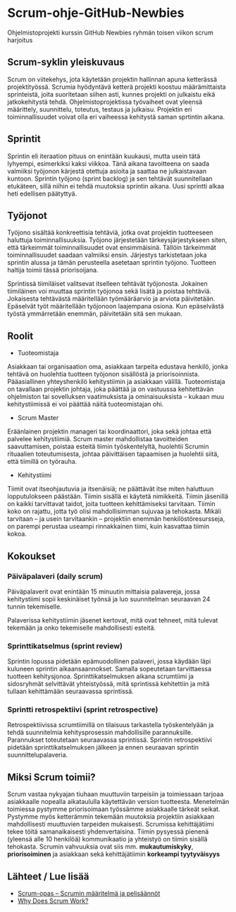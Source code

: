 # Scrum-ohje-GitHub-Newbies
Ohjelmistoprojekti kurssin GitHub Newbies ryhmän toisen viikon scrum harjoitus

## Scrum-syklin yleiskuvaus
Scrum on viitekehys, jota käytetään projektin hallinnan apuna ketterässä projektityössä. Scrumia hyödyntävä ketterä projekti koostuu määrämittaista sprinteistä, joita suoritetaan siihen asti, kunnes projekti on julkaistu eikä jatkokehitystä tehdä. Ohjelmistoprojektissa työvaiheet ovat yleensä määrittely, suunnittelu, toteutus, testaus ja julkaisu. Projektin eri toiminnallisuudet voivat olla eri vaiheessa kehitystä saman sprtintin aikana. 

## Sprintit

Sprintin eli iteraation pituus on enintään kuukausi, mutta usein tätä lyhyempi, esimerkiksi kaksi viikkoa. Tänä aikana tavoitteena on saada valmiiksi työjonon kärjestä otettuja asioita ja saattaa ne julkaistavaan kuntoon. Sprintin työjono (sprint backlog) ja sen tehtävät suunnitellaan etukäteen, sillä niihin ei tehdä muutoksia sprintin aikana. Uusi sprintti alkaa heti edellisen päätyttyä. 

## Työjonot

Työjono sisältää konkreettisia tehtäviä, jotka ovat projektin tuotteeseen haluttuja toiminnallisuuksia. Työjono järjestetään tärkeysjärjestykseen siten, että tärkeimmät toiminnallisuudet ovat ensimmäisinä. Tällöin tärkeimmät toiminnallisuudet saadaan valmiiksi ensin. Järjestys tarkistetaan joka sprintin alussa ja tämän perusteella asetetaan sprintin työjono. Tuotteen haltija toimii tässä priorisoijana. 

Sprintissä tiimiläiset valitsevat itselleen tehtävät työjonosta. Jokainen tiimiläinen voi muuttaa sprintin työjonoa sekä lisätä ja poistaa tehtäviä. Jokaisesta tehtävästä määritellään työmääräarvio ja arviota päivitetään. Epäselvät työt määritellään työjonoon laajempana osiona. Kun epäselvästä työstä ymmärretään enemmän, päivitetään sitä sen mukaan.

## Roolit
+ Tuoteomistaja

Asiakkaan tai organisaation oma, asiakkaan tarpeita edustava henkilö, jonka tehtävä on huolehtia tuotteen työjonon sisällöstä ja priorisoinnista. Pääasiallinen yhteyshenkilö kehitystiimin ja asiakkaan välillä. Tuoteomistaja on tavallaan projektin johtaja, joka päättää ja on vastuussa kehitettävän ohjelmiston tai sovelluksen vaatimuksista ja ominaisuuksista – kukaan muu kehitystiimissä ei voi päättää näitä tuoteomistajan ohi.

+ Scrum Master

Eräänlainen projektin manageri tai koordinaattori, joka sekä johtaa että palvelee kehitystiimiä. Scrum master mahdollistaa tavoitteiden saavuttamisen, poistaa esteitä tiimin työskentelyltä, huolehtii Scrumin rituaalien toteutumisesta, johtaa päivittäisen tapaamisen ja huolehtii siitä, että tiimillä on työrauha. 
+ Kehitystiimi

Tiimit ovat itseohjautuvia ja itsenäisiä; ne päättävät itse miten haluttuun lopputulokseen päästään. Tiimin sisällä ei käytetä nimikkeitä. Tiimin jäsenillä on kaikki tarvittavat taidot, joita tuotteen kehittämiseksi tarvitaan. Tiimin koko on rajattu, jotta työ olisi mahdollisimman sujuvaa ja tehokasta. Mikäli tarvitaan – ja usein tarvitaankin – projektiin enemmän henkilöstöresursseja, on parempi perustaa useampi rinnakkainen tiimi, kuin kasvattaa tiimin kokoa.



## Kokoukset
### Päiväpalaveri (daily scrum)
Päiväpalaverit ovat enintään 15 minuutin mittaisia palavereja, jossa kehitystiimi sopii keskinäiset työnsä ja luo suunnitelman seuraavan 24 tunnin tekemiselle. 

Palaverissa kehitystiimin jäsenet kertovat, mitä ovat tehneet, mitä tulevat tekemään ja onko tekemiselle mahdollisesti esteitä. 

### Sprinttikatselmus (sprint review)
Sprintin lopussa pidetään epämuodollinen palaveri, jossa käydään läpi kuluneen sprintin aikaansaannokset. Samalla sopeutetaan tarvittaessa tuotteen kehitysjonoa. Sprinttikatselmuksen aikana scrumtiimi ja sidosryhmät selvittävät yhteistyössä, mitä sprintissä kehitettiin ja mitä tullaan kehittämään seuraavassa sprintissä. 

### Sprintti retrospektiivi (sprint retrospective)
Retrospektiivissa scrumtiimillä on tilaisuus tarkastella työskentelyään ja tehdä suunnitelmia kehitysprosessin mahdollisille parannuksille. Parannukset toteutetaan seuraavassa sprintissä. Sprintin retrospektiivi pidetään sprinttikatselmuksen jälkeen ja ennen seuraavan sprintin suunnittelupalaveria. 

## Miksi Scrum toimii?
Scrum vastaa nykyajan tiuhaan muuttuviin tarpeisiin ja toimiessaan tarjoaa asiakkaalle nopealla aikataululla käytettävän version tuotteesta. Menetelmän toimiessa pystymme priorisoimaan työssämme asiakkaalle tärkeät seikat. Pystymme myös ketterämmin tekemään muutoksia projektiin asiakkaan mahdollisesti muuttuvien tarpeiden mukaisesti. Scrumissa kehittäjätiimi tekee töitä samanaikaisesti yhdenvertaisina. Tiimin pysyessä pienenä (yleensä alle 10 henkilöä) kommunikaatio ja yhteistyö on tiimin sisällä tehokasta. Scrumin vahvuuksia ovat siis mm. **mukautumiskyky**, **priorisoiminen** ja asiakkaan sekä kehittäjätiimin **korkeampi tyytyväisyys**

## Lähteet / Lue lisää
+ [Scrum-opas – Scrumin määritelmä ja pelisäännöt](https://scrumguides.org/docs/scrumguide/v2017/2017-Scrum-Guide-Finnish.pdf)
+ [Why Does Scrum Work?](https://www.agilest.org/scrum/why-does-scrum-work/)